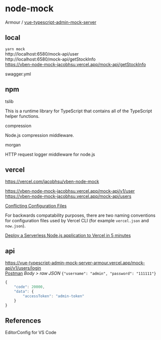 # node-mock

Armour / [vue-typescript-admin-mock-server](https://github.com/Armour/vue-typescript-admin-mock-server)

## local

`yarn mock`  
http://localhost:6580/mock-api/user  
http://localhost:6580/mock-api/getStockInfo  
https://vben-node-mock-jacobhsu.vercel.app/mock-api/getStockInfo 

swagger.yml

## npm

tslib

This is a runtime library for TypeScript that contains all of the TypeScript helper functions.

compression

Node.js compression middleware.

morgan

HTTP request logger middleware for node.js

## vercel

https://vercel.com/jacobhsu/vben-node-mock

https://vben-node-mock-jacobhsu.vercel.app/mock-api/v1/user
https://vben-node-mock-jacobhsu.vercel.app/mock-api/users

[Conflicting Configuration Files](https://vercel.com/docs/platform/frequently-asked-questions?query=now.json#conflicting-configuration-files)

For backwards compatability purposes, there are two naming conventions for configuration files used by Vercel CLI (for example `vercel.json` and `now.json`). 

[Deploy a Serverless Node.js application to Vercel in 5 minutes](https://dev.to/adafycheng/deploy-nodejs-application-to-vercel-in-5-minutes-171m)

## api

https://vue-typescript-admin-mock-server-armour.vercel.app/mock-api/v1/users/login  
[Postman](https://www.postman.com) *Body > raw JSON*
`{"username": "admin", "password": "111111"}`

```js
{
    "code": 20000,
    "data": {
        "accessToken": "admin-token"
    }
}
```

## References

EditorConfig for VS Code
